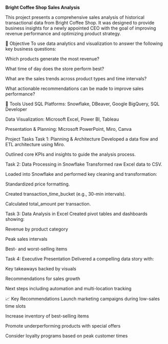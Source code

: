 **Bright Coffee Shop Sales Analysis**

This project presents a comprehensive sales analysis of historical transactional data from Bright Coffee Shop. It was designed to provide business insights for a newly appointed CEO with the goal of improving revenue performance and optimizing product strategy.

📌 Objective
To use data analytics and visualization to answer the following key business questions:

Which products generate the most revenue?

What time of day does the store perform best?

What are the sales trends across product types and time intervals?

What actionable recommendations can be made to improve sales performance?

🧰 Tools Used
SQL Platforms: Snowflake, DBeaver, Google BigQuery, SQL Developer

Data Visualization: Microsoft Excel, Power BI, Tableau

Presentation & Planning: Microsoft PowerPoint, Miro, Canva

Project Tasks
Task 1: Planning & Architecture
Developed a data flow and ETL architecture using Miro.

Outlined core KPIs and insights to guide the analysis process.

Task 2: Data Processing in Snowflake
Transformed raw Excel data to CSV.

Loaded into Snowflake and performed key cleaning and transformation:

Standardized price formatting.

Created transaction_time_bucket (e.g., 30-min intervals).

Calculated total_amount per transaction.

Task 3: Data Analysis in Excel
Created pivot tables and dashboards showing:

Revenue by product category

Peak sales intervals

Best- and worst-selling items

Task 4: Executive Presentation
Delivered a compelling data story with:

Key takeaways backed by visuals

Recommendations for sales growth

Next steps including automation and multi-location tracking

📈 Key Recommendations
Launch marketing campaigns during low-sales time slots

Increase inventory of best-selling items

Promote underperforming products with special offers

Consider loyalty programs based on peak customer times
